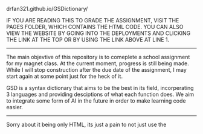 drfan321.github.io/GSDictionary/

IF YOU ARE READING THIS TO GRADE THE ASSIGNMENT, VISIT THE PAGES FOLDER, WHICH CONTAINS THE HTML CODE. YOU CAN ALSO VIEW THE WEBSITE BY GOING INTO THE DEPLOYMENTS AND CLICKING THE LINK AT THE TOP OR BY USING THE LINK ABOVE AT LINE 1.

--------------------------------------------------------------------------------------------------------------------------------------------------------------------------------

The main objevtive of this repository is to comeplete a school assignment for my magnet class. At the current moment, progress is still being made.
While I will stop construction after the due date of the assignment, I may start again at some point just for the heck of it.

GSD is a syntax dictionary that aims to be the best in its field, incorperating 3 languages and providing desciptions of what each function does. We aim to integrate some form of AI in the future in order to make learning code easier.

---------------------------------------------------------------------------------------------------------------------------------------------------------------------------------

Sorry about it being only HTML, its just a pain to not just use the <script> and <style> tags to go to css and js, so I just use those.

The html files for each of the webpages is inside the pages folder. The important-additionals folder is used to create an exemption for jekyll and has the file that was used to create the root for the repository. You can ignore those as they are not important to the main project.
